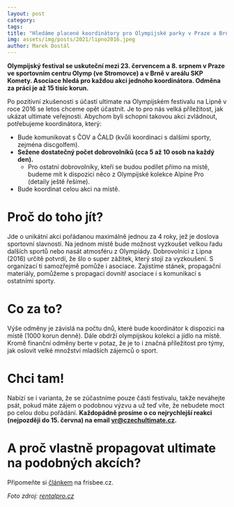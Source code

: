 ```yaml
---
layout: post
category: 
tags:
title: "Hledáme placené koordinátory pro Olympijské parky v Praze a Brně"
img: assets/img/posts/2021/lipno2016.jpeg
author: Marek Dostál
---
```


**Olympijský festival se uskuteční mezi 23. červencem a 8. srpnem v Praze ve sportovním centru Olymp (ve Stromovce) a v Brně v areálu SKP Komety. Asociace hledá pro každou akci jednoho koordinátora. Odměna za práci je až 15 tisíc korun.**

Po pozitivní zkušenosti s účastí ultimate na Olympijském festivalu na Lipně v roce 2016 se letos chceme opět účastnit. Je to pro nás velká příležitost, jak ukázat ultimate veřejnosti. Abychom byli schopni takovou akci zvládnout, potřebujeme koordinátora, který:
- Bude komunikovat s ČOV a ČALD (kvůli koordinaci s dalšími sporty, zejména discgolfem).
- **Sežene dostatečný počet dobrovolníků (cca 5 až 10 osob na každý den).**
  - Pro ostatní dobrovolníky, kteří se budou podílet přímo na místě, budeme mít k dispozici něco z Olympijské kolekce Alpine Pro (detaily ještě řešíme).
- Bude koordinat celou akci na místě.

# Proč do toho jít?

Jde o unikátní akci pořádanou maximálně jednou za 4 roky, jež je doslova sportovní slavností. Na jednom místě bude možnost vyzkoušet velkou řadu dalších sportů nebo nasát atmosféru z Olympiády. Dobrovolníci z Lipna (2016) určitě potvrdí, že šlo o super zážitek, který stojí za vyzkoušení. S organizací ti samozřejmě pomůže i asociace. Zajistíme stánek, propagační materiály, pomůžeme s propagací dovnitř asociace i s komunikací s ostatními sporty. 

# Co za to?

Výše odměny je závislá na počtu dnů, které bude koordinátor k dispozici na místě (1000 korun denně). Dále obdrží olympijskou kolekci a jídlo na místě. Kromě finanční odměny berte v potaz, že je to i značná příležitost pro týmy, jak oslovit velké množství mladších zájemců o sport.

# Chci tam!

Nabízí se i varianta, že se zúčastníme pouze části festivalu, takže neváhejte psát, pokud máte zájem o podobnou výzvu a už teď víte, že nebudete moct po celou dobu pořádání. **Každopádně prosíme o co nejrychlejší reakci (nejpozději do 15. června) na email [vr@czechultimate.cz](mailto:vr@czechultimate.cz).**

# A proč vlastně propagovat ultimate na podobných akcích?

Připomeňte si [článkem](http://www.frisbee.cz/clanky-lipno.-diky-za-nej.-proc-vlastne-propagovat.html) na frisbee.cz.

*Foto zdroj: [rentalpro.cz](http://www.rentalpro.cz/reference/spolecenske_akce/1859_3587-olympijsky-park-lipno_spolecenske-akce)*